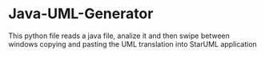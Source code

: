 # Java-UML-Generator
This python file reads a java file, analize it and then swipe between windows copying and pasting the UML translation into StarUML application
